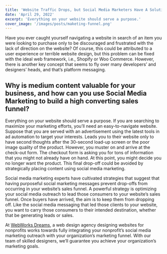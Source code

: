 ```yaml
---
title: 'Website Traffic Drops, but Social Media Marketers Have A Solution'
date: 'April 29, 2022'
excerpt: 'Everything on your website should serve a purpose.'
cover_image: '/images/posts/maketing-funnel.png'
---
```


Have you ever caught yourself navigating a website in search of an item you were looking to purchase only to be discouraged and frustrated with the lack of direction on the website? Of course, this could be attributed to a user experience or terrible website design, but this problem can be fixed with the ideal web framework, i.e., Shopify or Woo Commerce. However, there is another key concept that seems to fly over many developers’ and designers’ heads, and that’s platform messaging.

## Why is medium content valuable for your business, and how can you use Social Media Marketing to build a high converting sales funnel?

Everything on your website should serve a purpose. If you are searching to maximize your marketing efforts, you’ll need an easy-to-navigate website. Suppose that you are served with an advertisement using the latest tools in ad automation to target your interests. Leads you to their website only to have second thoughts after the 30-second load-up screen or the poor image quality of the product. However, you muster on and arrive at the check-out form. The checkout form is asking you for tons of information that you might not already have on hand. At this point, you might decide you no longer want the product. This final drop-off could be avoided by strategically placing content using social media marketing.

Social media marketing experts have cultivated strategies that suggest that having purposeful social marketing messages prevent drop-offs from occurring in your website’s sales funnel. A powerful strategy is optimizing your social media outreach to lead those consumers to your website’s sales funnel. Once buyers have arrived, the aim is to keep them from dropping off. Like the social media messaging that led those clients to your website, you want to carry those consumers to their intended destination, whether that be generating leads or sales.

At [WebWorks Dreams](https://www.webworksdreams.com), a web design agency designing websites for nonprofits works towards fully integrating your nonprofit’s social media marketing outreach with your organization’s marketing funnel. With our team of skilled designers, we’ll guarantee you achieve your organization’s marketing goals.
